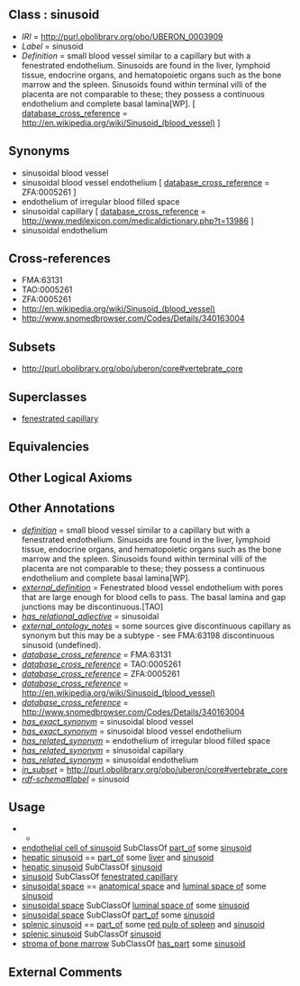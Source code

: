 
## Class : sinusoid

 * *IRI* = http://purl.obolibrary.org/obo/UBERON_0003909
 * *Label* = sinusoid
 * *Definition* = small blood vessel similar to a capillary but with a fenestrated endothelium. Sinusoids are found in the liver, lymphoid tissue, endocrine organs, and hematopoietic organs such as the bone marrow and the spleen. Sinusoids found within terminal villi of the placenta are not comparable to these; they possess a continuous endothelium and complete basal lamina[WP]. [ [database_cross_reference](../../ef/oboInOwl#hasDbXref.md) = http://en.wikipedia.org/wiki/Sinusoid_(blood_vessel) ]

## Synonyms

 * sinusoidal blood vessel
 * sinusoidal blood vessel endothelium [ [database_cross_reference](../../ef/oboInOwl#hasDbXref.md) = ZFA:0005261 ]
 * endothelium of irregular blood filled space
 * sinusoidal capillary [ [database_cross_reference](../../ef/oboInOwl#hasDbXref.md) = http://www.medilexicon.com/medicaldictionary.php?t=13986 ]
 * sinusoidal endothelium

## Cross-references

 * FMA:63131
 * TAO:0005261
 * ZFA:0005261
 * http://en.wikipedia.org/wiki/Sinusoid_(blood_vessel)
 * http://www.snomedbrowser.com/Codes/Details/340163004

## Subsets

 * http://purl.obolibrary.org/obo/uberon/core#vertebrate_core

## Superclasses

 * [fenestrated capillary](../../UBERON/60/UBERON_2005260.md)

## Equivalencies


## Other Logical Axioms


## Other Annotations

 * *[definition](../../IAO/15/IAO_0000115.md)* = small blood vessel similar to a capillary but with a fenestrated endothelium. Sinusoids are found in the liver, lymphoid tissue, endocrine organs, and hematopoietic organs such as the bone marrow and the spleen. Sinusoids found within terminal villi of the placenta are not comparable to these; they possess a continuous endothelium and complete basal lamina[WP].
 * *[external_definition](../../UBPROP/01/UBPROP_0000001.md)* = Fenestrated blood vessel endothelium with pores that are large enough for blood cells to pass. The basal lamina and gap junctions may be discontinuous.[TAO]
 * *[has_relational_adjective](../../UBPROP/07/UBPROP_0000007.md)* = sinusoidal
 * *[external_ontology_notes](../../UBPROP/12/UBPROP_0000012.md)* = some sources give discontinuous capillary as synonym but this may be a subtype - see FMA:63198 discontinuous sinusoid (undefined).
 * *[database_cross_reference](../../ef/oboInOwl#hasDbXref.md)* = FMA:63131
 * *[database_cross_reference](../../ef/oboInOwl#hasDbXref.md)* = TAO:0005261
 * *[database_cross_reference](../../ef/oboInOwl#hasDbXref.md)* = ZFA:0005261
 * *[database_cross_reference](../../ef/oboInOwl#hasDbXref.md)* = http://en.wikipedia.org/wiki/Sinusoid_(blood_vessel)
 * *[database_cross_reference](../../ef/oboInOwl#hasDbXref.md)* = http://www.snomedbrowser.com/Codes/Details/340163004
 * *[has_exact_synonym](../../ym/oboInOwl#hasExactSynonym.md)* = sinusoidal blood vessel
 * *[has_exact_synonym](../../ym/oboInOwl#hasExactSynonym.md)* = sinusoidal blood vessel endothelium
 * *[has_related_synonym](../../ym/oboInOwl#hasRelatedSynonym.md)* = endothelium of irregular blood filled space
 * *[has_related_synonym](../../ym/oboInOwl#hasRelatedSynonym.md)* = sinusoidal capillary
 * *[has_related_synonym](../../ym/oboInOwl#hasRelatedSynonym.md)* = sinusoidal endothelium
 * *[in_subset](../../et/oboInOwl#inSubset.md)* = http://purl.obolibrary.org/obo/uberon/core#vertebrate_core
 * *[rdf-schema#label](../../el/rdf-schema#label.md)* = sinusoid

## Usage

 * -
 * [endothelial cell of sinusoid](../../CL/62/CL_0002262.md) SubClassOf [part_of](../../BFO/50/BFO_0000050.md) some [sinusoid](../../UBERON/09/UBERON_0003909.md)
 * [hepatic sinusoid](../../UBERON/81/UBERON_0001281.md) == [part_of](../../BFO/50/BFO_0000050.md) some [liver](../../UBERON/07/UBERON_0002107.md) and [sinusoid](../../UBERON/09/UBERON_0003909.md)
 * [hepatic sinusoid](../../UBERON/81/UBERON_0001281.md) SubClassOf [sinusoid](../../UBERON/09/UBERON_0003909.md)
 * [sinusoid](../../UBERON/09/UBERON_0003909.md) SubClassOf [fenestrated capillary](../../UBERON/60/UBERON_2005260.md)
 * [sinusoidal space](../../UBERON/99/UBERON_0014399.md) == [anatomical space](../../UBERON/64/UBERON_0000464.md) and [luminal space of](../../RO/72/RO_0002572.md) some [sinusoid](../../UBERON/09/UBERON_0003909.md)
 * [sinusoidal space](../../UBERON/99/UBERON_0014399.md) SubClassOf [luminal space of](../../RO/72/RO_0002572.md) some [sinusoid](../../UBERON/09/UBERON_0003909.md)
 * [sinusoidal space](../../UBERON/99/UBERON_0014399.md) SubClassOf [part_of](../../BFO/50/BFO_0000050.md) some [sinusoid](../../UBERON/09/UBERON_0003909.md)
 * [splenic sinusoid](../../UBERON/10/UBERON_0003910.md) == [part_of](../../BFO/50/BFO_0000050.md) some [red pulp of spleen](../../UBERON/50/UBERON_0001250.md) and [sinusoid](../../UBERON/09/UBERON_0003909.md)
 * [splenic sinusoid](../../UBERON/10/UBERON_0003910.md) SubClassOf [sinusoid](../../UBERON/09/UBERON_0003909.md)
 * [stroma of bone marrow](../../UBERON/95/UBERON_0007195.md) SubClassOf [has_part](../../BFO/51/BFO_0000051.md) some [sinusoid](../../UBERON/09/UBERON_0003909.md)

## External Comments

